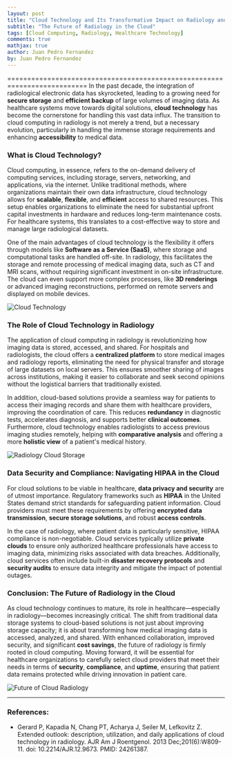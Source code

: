```yaml
---
layout: post
title: "Cloud Technology and Its Transformative Impact on Radiology and Healthcare"
subtitle: "The Future of Radiology in the Cloud"
tags: [Cloud Computing, Radiology, Healthcare Technology]
comments: true
mathjax: true
author: Juan Pedro Fernandez
by: Juan Pedro Fernandez
---
```


==========================================================================
In the past decade, the integration of radiological electronic data has skyrocketed, leading to a growing need for **secure storage** and **efficient backup** of large volumes of imaging data. As healthcare systems move towards digital solutions, **cloud technology** has become the cornerstone for handling this vast data influx. The transition to cloud computing in radiology is not merely a trend, but a necessary evolution, particularly in handling the immense storage requirements and enhancing **accessibility** to medical data.

### What is Cloud Technology?
Cloud computing, in essence, refers to the on-demand delivery of computing services, including storage, servers, networking, and applications, via the internet. Unlike traditional methods, where organizations maintain their own data infrastructure, cloud technology allows for **scalable**, **flexible**, and **efficient** access to shared resources. This setup enables organizations to eliminate the need for substantial upfront capital investments in hardware and reduces long-term maintenance costs. For healthcare systems, this translates to a cost-effective way to store and manage large radiological datasets.

One of the main advantages of cloud technology is the flexibility it offers through models like **Software as a Service (SaaS)**, where storage and computational tasks are handled off-site. In radiology, this facilitates the storage and remote processing of medical imaging data, such as CT and MRI scans, without requiring significant investment in on-site infrastructure. The cloud can even support more complex processes, like **3D renderings** or advanced imaging reconstructions, performed on remote servers and displayed on mobile devices.

![Cloud Technology](https://vindr.ai/wp-content/uploads/2021/09/image-landingpage-1-2048x1088.png)

### The Role of Cloud Technology in Radiology
The application of cloud computing in radiology is revolutionizing how imaging data is stored, accessed, and shared. For hospitals and radiologists, the cloud offers a **centralized platform** to store medical images and radiology reports, eliminating the need for physical transfer and storage of large datasets on local servers. This ensures smoother sharing of images across institutions, making it easier to collaborate and seek second opinions without the logistical barriers that traditionally existed.

In addition, cloud-based solutions provide a seamless way for patients to access their imaging records and share them with healthcare providers, improving the coordination of care. This reduces **redundancy** in diagnostic tests, accelerates diagnosis, and supports better **clinical outcomes**. Furthermore, cloud technology enables radiologists to access previous imaging studies remotely, helping with **comparative analysis** and offering a more **holistic view** of a patient's medical history.

![Radiology Cloud Storage](https://healthcare-in-europe.com/media/story_section_text/37470/image-01-0703-mri_hires.jpg)

### Data Security and Compliance: Navigating HIPAA in the Cloud
For cloud solutions to be viable in healthcare, **data privacy and security** are of utmost importance. Regulatory frameworks such as **HIPAA** in the United States demand strict standards for safeguarding patient information. Cloud providers must meet these requirements by offering **encrypted data transmission**, **secure storage solutions**, and robust **access controls**.

In the case of radiology, where patient data is particularly sensitive, HIPAA compliance is non-negotiable. Cloud services typically utilize **private clouds** to ensure only authorized healthcare professionals have access to imaging data, minimizing risks associated with data breaches. Additionally, cloud services often include built-in **disaster recovery protocols** and **security audits** to ensure data integrity and mitigate the impact of potential outages.

### Conclusion: The Future of Radiology in the Cloud
As cloud technology continues to mature, its role in healthcare—especially in radiology—becomes increasingly critical. The shift from traditional data storage systems to cloud-based solutions is not just about improving storage capacity; it is about transforming how medical imaging data is accessed, analyzed, and shared. With enhanced collaboration, improved security, and significant **cost savings**, the future of radiology is firmly rooted in cloud computing. Moving forward, it will be essential for healthcare organizations to carefully select cloud providers that meet their needs in terms of **security**, **compliance**, and **uptime**, ensuring that patient data remains protected while driving innovation in patient care.

![Future of Cloud Radiology](https://kms-healthcare.com/wp-content/uploads/2024/02/cloud-security-in-healthcare-kms-healthcare-2.jpg)

---

### References:
- Gerard P, Kapadia N, Chang PT, Acharya J, Seiler M, Lefkovitz Z. Extended outlook: description, utilization, and daily applications of cloud technology in radiology. AJR Am J Roentgenol. 2013 Dec;201(6):W809-11. doi: 10.2214/AJR.12.9673. PMID: 24261387.
